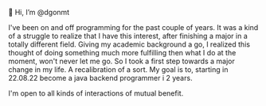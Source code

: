👋 Hi, I’m @dgonmt

I've been on and off programming for the past couple of years. 
It was a kind of a struggle to realize that I have this interest, after finishing a major in a totally different field.
Giving my academic background a go, I realized this thought of doing something much more fulfilling then what I do at the moment,
won't never let me go. So I took a first step towards a major change in my life. A recalibration of a sort.
My goal is to, starting in 22.08.22 become a java backend programmer i 2 years.

I'm open to all kinds of interactions of mutual benefit.

<!---
dgonmt/dgonmt is a ✨ special ✨ repository because its `README.md` (this file) appears on your GitHub profile.
You can click the Preview link to take a look at your changes.
--->
